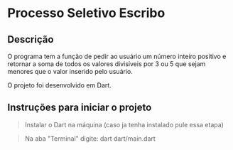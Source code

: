 # Processo Seletivo Escribo
## Descrição

O programa tem a função de pedir ao usuário um número inteiro positivo e retornar a soma de todos os valores divisíveis por 3 ou 5 que sejam menores que o valor
inserido pelo usuário. 

O projeto foi desenvolvido em Dart. 

## Instruções para iniciar o projeto

> Instalar o Dart na máquina (caso ja tenha instalado pule essa etapa)

> Na aba "Terminal" digite: dart dart/main.dart

